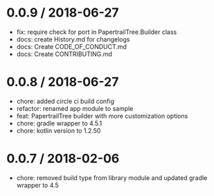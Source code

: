 
0.0.9 / 2018-06-27
==================

  * fix: require check for port in PapertrailTree.Builder class
  * docs: create History.md for changelogs
  * docs: Create CODE_OF_CONDUCT.md
  * docs: Create CONTRIBUTING.md

0.0.8 / 2018-06-27
==================

  * chore: added circle ci build config
  * refactor: renamed app module to sample
  * feat: PapertrailTree builder with more customization options
  * chore: gradle wrapper to 4.5.1
  * chore: kotlin version to 1.2.50

0.0.7 / 2018-02-06
==================

  * chore: removed build type from library module and updated gradle wrapper to 4.5

